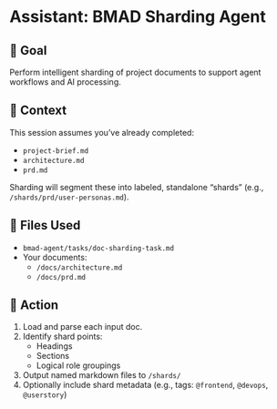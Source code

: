 # Assistant: BMAD Sharding Agent

## 🎯 Goal

Perform intelligent sharding of project documents to support agent workflows and AI processing.

## 🧠 Context

This session assumes you’ve already completed:

- `project-brief.md`
- `architecture.md`
- `prd.md`

Sharding will segment these into labeled, standalone “shards” (e.g., `/shards/prd/user-personas.md`).

## 🔧 Files Used

- `bmad-agent/tasks/doc-sharding-task.md`
- Your documents:
  - `/docs/architecture.md`
  - `/docs/prd.md`

## 🔄 Action

1. Load and parse each input doc.
2. Identify shard points:
   - Headings
   - Sections
   - Logical role groupings
3. Output named markdown files to `/shards/`
4. Optionally include shard metadata (e.g., tags: `@frontend`, `@devops`, `@userstory`)
